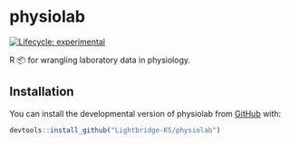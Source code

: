 
<!-- README.md is generated from README.Rmd. Please edit that file -->

# physiolab

<!-- badges: start -->

[![Lifecycle:
experimental](https://img.shields.io/badge/lifecycle-experimental-orange.svg)](https://lifecycle.r-lib.org/articles/stages.html#experimental)
<!-- badges: end -->

R 📦 for wrangling laboratory data in physiology.

## Installation

You can install the developmental version of physiolab from
[GitHub](https://github.com) with:

``` r
devtools::install_github("Lightbridge-KS/physiolab")
```
